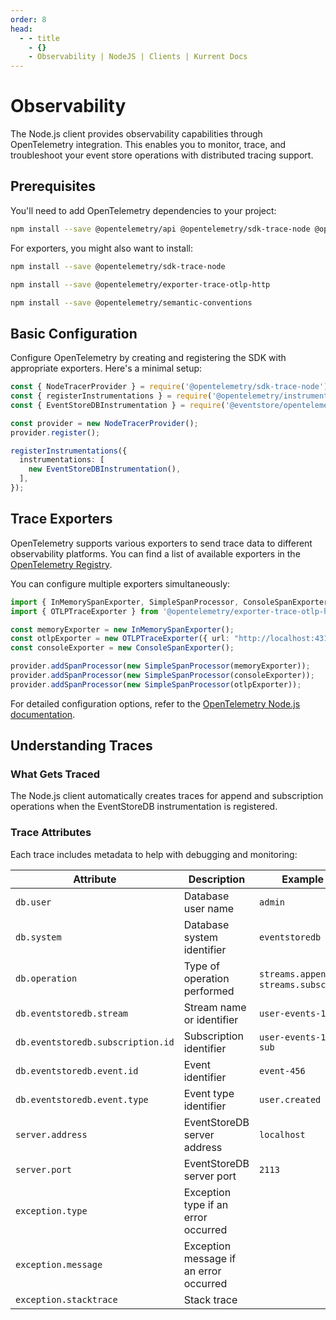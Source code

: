 ```yaml
---
order: 8
head:
  - - title
    - {}
    - Observability | NodeJS | Clients | Kurrent Docs
---
```


# Observability

The Node.js client provides observability capabilities through OpenTelemetry
integration. This enables you to monitor, trace, and troubleshoot your event
store operations with distributed tracing support.

## Prerequisites

You'll need to add OpenTelemetry dependencies to your project:

```bash
npm install --save @opentelemetry/api @opentelemetry/sdk-trace-node @opentelemetry/instrumentation @eventstore/opentelemetry
```

For exporters, you might also want to install:

```bash
npm install --save @opentelemetry/sdk-trace-node

npm install --save @opentelemetry/exporter-trace-otlp-http

npm install --save @opentelemetry/semantic-conventions
```

## Basic Configuration

Configure OpenTelemetry by creating and registering the SDK with appropriate
exporters. Here's a minimal setup:

```ts
const { NodeTracerProvider } = require('@opentelemetry/sdk-trace-node');
const { registerInstrumentations } = require('@opentelemetry/instrumentation');
const { EventStoreDBInstrumentation } = require('@eventstore/opentelemetry');

const provider = new NodeTracerProvider();
provider.register();

registerInstrumentations({
  instrumentations: [
    new EventStoreDBInstrumentation(),
  ],
});
```

## Trace Exporters

OpenTelemetry supports various exporters to send trace data to different
observability platforms. You can find a list of available exporters in the
[OpenTelemetry Registry](https://opentelemetry.io/ecosystem/registry/?component=exporter&language=js).

You can configure multiple exporters simultaneously:

```ts
import { InMemorySpanExporter, SimpleSpanProcessor, ConsoleSpanExporter } from "@opentelemetry/sdk-trace-node";
import { OTLPTraceExporter } from '@opentelemetry/exporter-trace-otlp-http';

const memoryExporter = new InMemorySpanExporter();
const otlpExporter = new OTLPTraceExporter({ url: "http://localhost:4317" }); // change this to your OTLP receiver address
const consoleExporter = new ConsoleSpanExporter();

provider.addSpanProcessor(new SimpleSpanProcessor(memoryExporter));
provider.addSpanProcessor(new SimpleSpanProcessor(consoleExporter));
provider.addSpanProcessor(new SimpleSpanProcessor(otlpExporter));
```

For detailed configuration options, refer to the
[OpenTelemetry Node.js documentation](https://opentelemetry.io/docs/languages/js/).

## Understanding Traces

### What Gets Traced

The Node.js client automatically creates traces for append and subscription
operations when the EventStoreDB instrumentation is registered.

### Trace Attributes

Each trace includes metadata to help with debugging and monitoring:

| Attribute                         | Description                            | Example                               |
| --------------------------------- | -------------------------------------- | ------------------------------------- |
| `db.user`                         | Database user name                     | `admin`                               |
| `db.system`                       | Database system identifier             | `eventstoredb`                        |
| `db.operation`                    | Type of operation performed            | `streams.append`, `streams.subscribe` |
| `db.eventstoredb.stream`          | Stream name or identifier              | `user-events-123`                     |
| `db.eventstoredb.subscription.id` | Subscription identifier                | `user-events-123-sub`                 |
| `db.eventstoredb.event.id`        | Event identifier                       | `event-456`                           |
| `db.eventstoredb.event.type`      | Event type identifier                  | `user.created`                        |
| `server.address`                  | EventStoreDB server address            | `localhost`                           |
| `server.port`                     | EventStoreDB server port               | `2113`                                |
| `exception.type`                  | Exception type if an error occurred    |                                       |
| `exception.message`               | Exception message if an error occurred |                                       |
| `exception.stacktrace`            | Stack trace